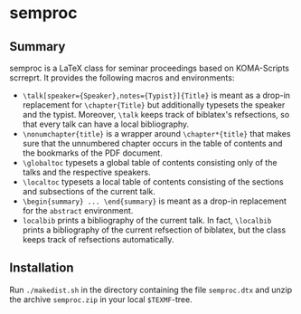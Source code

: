 # semproc

## Summary

semproc is a LaTeX class for seminar proceedings based on KOMA-Scripts
scrreprt. It provides the following macros and environments:

* `\talk[speaker={Speaker},notes={Typist}]{Title}` is meant as a drop-in
  replacement for `\chapter{Title}` but additionally typesets the speaker and
  the typist. Moreover, `\talk` keeps track of biblatex's refsections, so that
  every talk can have a local bibliography.
* `\nonumchapter{title}` is a wrapper around `\chapter*{title}` that makes sure
  that the unnumbered chapter occurs in the table of contents and the bookmarks
  of the PDF document.
* `\globaltoc` typesets a global table of contents consisting only of the talks
  and the respective speakers.
* `\localtoc` typesets a local table of contents consisting of the sections and
  subsections of the current talk.
* `\begin{summary} ... \end{summary}` is meant as a drop-in replacement for the
  `abstract` environment.
* `localbib` prints a bibliography of the current talk. In fact, `\localbib`
  prints a bibliography of the current refsection of biblatex, but the class
  keeps track of refsections automatically.

## Installation

Run `./makedist.sh` in the directory containing the file `semproc.dtx` and unzip
the archive `semproc.zip` in your local `$TEXMF`-tree.
